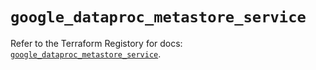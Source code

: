 # `google_dataproc_metastore_service`

Refer to the Terraform Registory for docs: [`google_dataproc_metastore_service`](https://registry.terraform.io/providers/hashicorp/google-beta/5.3.0/docs/resources/google_dataproc_metastore_service).
